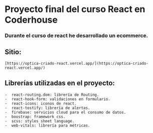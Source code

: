 # Proyecto final del curso React en Coderhouse

### Durante el curso de react he desarrollado un ecommerce.


## Sitio: 
    [https://optica-criado-react.vercel.app/](https://optica-criado-react.vercel.app/)

## Librerías utilizadas en el proyecto:
    -  react-routing.dom: librería de Routing.
    -  react-hook-form: validaciones en formulario.
    -  react-icons: iconos de react.
    -  react-tostify: librería de alertas.
    -  firebase: servicios cloud para el consumo de datos.
    -  boostrap: framework css.
    -  scss: styles sheet language.
    -  web-vitals: librería para métricas.


